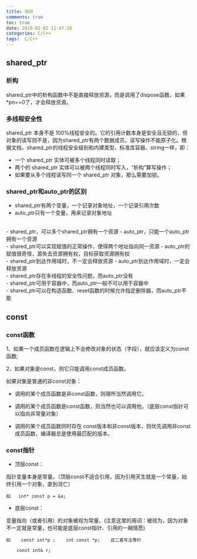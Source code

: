 ```yaml
---
title: 琐碎
comments: true
toc: true
date: 2018-02-02 11:47:20
categories: C/C++
tags:  C/C++
---
```


## shared_ptr

### 析构

shared_ptr中的析构函数中不是直接释放资源，而是调用了dispose函数，如果*pn==0了，才会释放资源。

### 多线程安全性

shared_ptr 本身不是 100%线程安全的。它的引用计数本身是安全且无锁的，但对象的读写则不是，因为shared_ptr有两个数据成员，读写操作不能原子化。根据文档，shared_ptr的线程安全级别和内建类型、标准库容器、string一样，即：

- 一个 shared_ptr 实体可被多个线程同时读取；
- 两个的 shared_ptr 实体可以被两个线程同时写入，“析构”算写操作；
- 如果要从多个线程读写同一个 shared_ptr 对象，那么需要加锁。

### shared_ptr和auto_ptr的区别

- shared_ptr有两个变量，一个记录对象地址，一个记录引用次数
- auto_ptr只有一个变量，用来记录对象地址
<br>
- shared_ptr，可以多个shared_ptr拥有一个资源
- auto_ptr，只能一个auto_ptr拥有一个资源
<br>
- shared_ptr可以实现赋值的正常操作，使得两个地址指向同一资源
- auto_ptr的赋值很奇怪，源失去资源拥有权，目标获取资源拥有权
<br>
- shared_ptr到达作用域时，不一定会释放资源
- auto_ptr到达作用域时，一定会释放资源
<br>
- shared_ptr存在多线程的安全性问题，而auto_ptr没有
<br>
- shared_ptr可用于容器中，而auto_ptr一般不可以用于容器中
<br>
- shared_ptr可以在构造函数、reset函数的时候允许指定删除器，而auto_ptr不能

## const

### const函数

1、如果一个成员函数在逻辑上不会修改对象的状态（字段），就应该定义为const函数;

2、如果对象是const，则它只能调用const成员函数。

如果对象是普通的非const对象：

- 调用的某个成员函数是非const函数，则理所当然调用它。

- 调用的某个成员函数是const函数，则当然也可以调用他。（底层const指针可以指向非常量对象）

- 调用的某个成员函数同时存在 const版本和非const版本，则优先调用非const成员函数，编译器总是使用最匹配的版本。

### const指针

- 顶层const：

指针变量本身是常量。（顶层const不适合引用，因为引用天生就是一个常量，始终引用一个对象，直到消亡）

    如   int* const p = &a;

- 底层const：

变量指向（或者引用）的对象被视为常量。(注意这里的用词：被视为，因为对象不一定就是常量，也可能是底层const指针、引用的一厢情愿)

    如    const int*p ;    int const *p;    这二者写法等价

        const int& r;